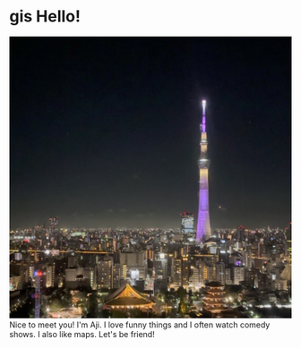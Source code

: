 # gis Hello!
![alt text](S__84361219.jpg)
Nice to meet you! I'm Aji. I love funny things and  I often watch comedy shows. I also like maps. Let's be friend!
